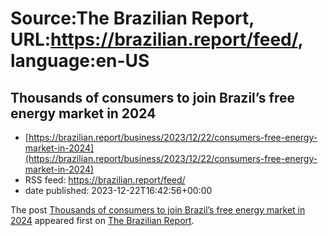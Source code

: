 # Source:The Brazilian Report, URL:https://brazilian.report/feed/, language:en-US

## Thousands of consumers to join Brazil’s free energy market in 2024
 - [https://brazilian.report/business/2023/12/22/consumers-free-energy-market-in-2024](https://brazilian.report/business/2023/12/22/consumers-free-energy-market-in-2024)
 - RSS feed: https://brazilian.report/feed/
 - date published: 2023-12-22T16:42:56+00:00

<p>The post <a href="https://brazilian.report/business/2023/12/22/consumers-free-energy-market-in-2024/">Thousands of consumers to join Brazil&#8217;s free energy market in 2024</a> appeared first on <a href="https://brazilian.report">The Brazilian Report</a>.</p>

